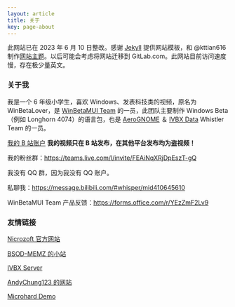 ```yaml
---
layout: article
title: 关于
key: page-about
---
```


此网站已在 2023 年 6 月 10 日整改。感谢 [Jekyll](https://jekyllrb.com/) 提供网站模板，和 @kttian616 制作[网站主题](https://github.com/kitian616/jekyll-TeXt-theme)。以后可能会考虑将网站迁移到 GitLab.com。此网站目前访问速度慢，存在极少量英文。

### 关于我

我是一个 6 年级小学生，喜欢 Windows、发表科技类的视频，原名为 WinBetaLover，是 [WinBetaMUI Team](/winbetamui) 的一员，此团队主要制作 Windows Beta（例如 Longhorn 4074）的语言包，也是 [AeroGNOME](https://space.bilibili.com/515586861) ＆ [IVBX Data](https://space.bilibili.com/1171551865) Whistler Team 的一员。

[我的 B 站账户](https://space.bilibili.com/410645610) **我的视频只在 B 站发布，在其他平台发布均为盗视频！**

我的粉丝群：https://teams.live.com/l/invite/FEAiNqXRjDpEszT-gQ

我没有 QQ 群，因为我没有 QQ 账户。

私聊我：https://message.bilibili.com/#whisper/mid410645610

WinBetaMUI Team 产品反馈：https://forms.office.com/r/YEzZmF2Lv9

### 友情链接

[Nicrozoft 官方网站](http://nicrozoft.github.io)

[BSOD-MEMZ 的小站](http://bsodmemz.zeabur.app)

[IVBX Server](http://ivbxdata.github.io)

[AndyChung123 的网站](http://andychung123.github.io)

[Microhard Demo](https://microharddemo.github.io)
